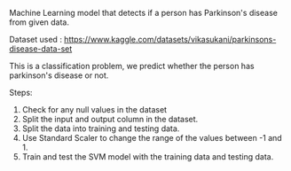 Machine Learning model that detects if a person has Parkinson's disease from given data.

Dataset used : https://www.kaggle.com/datasets/vikasukani/parkinsons-disease-data-set

This is a classification problem, we predict whether the person has parkinson's disease or not.

Steps:

1. Check for any null values in the dataset
2. Split the input and output column in the dataset.
3. Split the data into training and testing data.
4. Use Standard Scaler to change the range of the values between -1 and 1.
5. Train and test the SVM model with the training data and testing data.
